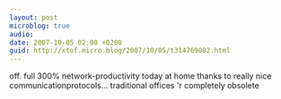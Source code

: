 ```yaml
---
layout: post
microblog: true
audio: 
date: 2007-10-05 02:00 +0200
guid: http://xtof.micro.blog/2007/10/05/t314769082.html
---
```

off. full 300% network-productivity today at home thanks to really nice communicationprotocols... traditional offices 'r completely obsolete
